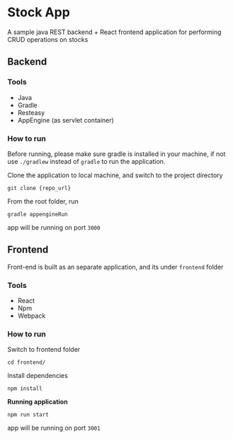 # Stock App

A sample java REST backend + React frontend application for performing CRUD operations on stocks 

## Backend 

### Tools 

- Java 
- Gradle
- Resteasy 
- AppEngine (as servlet container)

### How to run 

Before running, please make sure gradle is installed in your machine, if not use `./gradlew` instead of `gradle` to run the application.

Clone the application to local machine, and switch to the project directory
```
git clone {repo_url}
```

From the root folder, run 
```
gradle appengineRun
```
app will be running on port `3000`


## Frontend 

Front-end is built as an separate application, and its under `frontend` folder

### Tools 

- React
- Npm
- Webpack 

### How to run 

Switch to frontend folder
```
cd frontend/
```

Install dependencies  
```
npm install
```

**Running application**
```
npm run start
```
app will be running on port `3001`